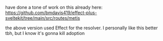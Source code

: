 have done a tone of work on this already here: https://github.com/bmdavis419/effect-plus-sveltekit/tree/main/src/routes/metis

the above version used Effect for the resolver. I personally like this better tbh, but I know it's gonna kill adoption
